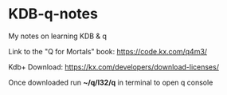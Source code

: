# KDB-q-notes
My notes on learning KDB &amp; q

Link to the  "Q for Mortals" book: https://code.kx.com/q4m3/

Kdb+ Download: https://kx.com/developers/download-licenses/


Once downloaded run **~/q/l32/q** in terminal to open q console
